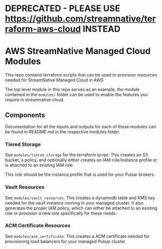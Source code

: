 # DEPRECATED - PLEASE USE https://github.com/streamnative/terraform-aws-cloud INSTEAD

# AWS StreamNative Managed Cloud Modules
This repo contains terraform scripts that can be used to provision resources needed for StreamNative Managed Cloud in AWS

The top level module in this repo serves as an example, the module contained in the `modules/` folder can be used to enable the features you require in streamnative cloud.

## Components

Documentation for all the inputs and outputs for each of these modules can be found in README.md in the respective modules folder.

### Tiered Storage

See `modules/tiered_storage` for the terraform script. This creates an S3 bucket, a policy, and optionally either creates an IAM role/instance profile or is attached to an existing IAM role.

This role should be the instance profile that is used for your Pulsar brokers.

### Vault Resources

See `modules/vault_resources`. This creates a dynamodb table and KMS key needed for the vault instance running in your managed cluster. It also generates the proper IAM policy, which can either be attached to an existing role or provision a new role specifically for these needs.

### ACM Certificate Resources

See `modules/acm_certificate`. This creates a ACM certificate needed for provisioning load balancers for your managed Pulsar cluster.
